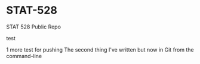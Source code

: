 # STAT-528

STAT 528 Public Repo

test

1 more test for pushing
The second thing I've written but now in Git from the command-line
